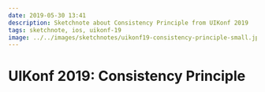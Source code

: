 ```yaml
---
date: 2019-05-30 13:41
description: Sketchnote about Consistency Principle from UIKonf 2019
tags: sketchnote, ios, uikonf-19
image: ../../images/sketchnotes/uikonf19-consistency-principle-small.jpg
---
```


# UIKonf 2019: Consistency Principle
